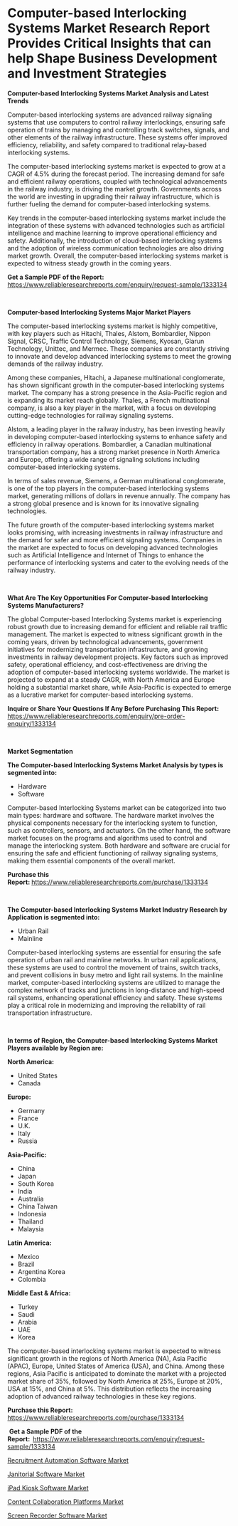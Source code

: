 <p><h1>Computer-based Interlocking Systems Market Research Report Provides Critical Insights that can help Shape Business Development and Investment Strategies</h1></p><p><strong>Computer-based Interlocking Systems Market Analysis and Latest Trends</strong></p>
<p><p>Computer-based interlocking systems are advanced railway signaling systems that use computers to control railway interlockings, ensuring safe operation of trains by managing and controlling track switches, signals, and other elements of the railway infrastructure. These systems offer improved efficiency, reliability, and safety compared to traditional relay-based interlocking systems.</p><p>The computer-based interlocking systems market is expected to grow at a CAGR of 4.5% during the forecast period. The increasing demand for safe and efficient railway operations, coupled with technological advancements in the railway industry, is driving the market growth. Governments across the world are investing in upgrading their railway infrastructure, which is further fueling the demand for computer-based interlocking systems.</p><p>Key trends in the computer-based interlocking systems market include the integration of these systems with advanced technologies such as artificial intelligence and machine learning to improve operational efficiency and safety. Additionally, the introduction of cloud-based interlocking systems and the adoption of wireless communication technologies are also driving market growth. Overall, the computer-based interlocking systems market is expected to witness steady growth in the coming years.</p></p>
<p><strong>Get a Sample PDF of the Report:&nbsp;</strong> <a href="https://www.reliableresearchreports.com/enquiry/request-sample/1333134">https://www.reliableresearchreports.com/enquiry/request-sample/1333134</a></p>
<p>&nbsp;</p>
<p><strong>Computer-based Interlocking Systems Major Market Players</strong></p>
<p><p>The computer-based interlocking systems market is highly competitive, with key players such as Hitachi, Thales, Alstom, Bombardier, Nippon Signal, CRSC, Traffic Control Technology, Siemens, Kyosan, Glarun Technology, Unittec, and Mermec. These companies are constantly striving to innovate and develop advanced interlocking systems to meet the growing demands of the railway industry.</p><p>Among these companies, Hitachi, a Japanese multinational conglomerate, has shown significant growth in the computer-based interlocking systems market. The company has a strong presence in the Asia-Pacific region and is expanding its market reach globally. Thales, a French multinational company, is also a key player in the market, with a focus on developing cutting-edge technologies for railway signaling systems.</p><p>Alstom, a leading player in the railway industry, has been investing heavily in developing computer-based interlocking systems to enhance safety and efficiency in railway operations. Bombardier, a Canadian multinational transportation company, has a strong market presence in North America and Europe, offering a wide range of signaling solutions including computer-based interlocking systems.</p><p>In terms of sales revenue, Siemens, a German multinational conglomerate, is one of the top players in the computer-based interlocking systems market, generating millions of dollars in revenue annually. The company has a strong global presence and is known for its innovative signaling technologies.</p><p>The future growth of the computer-based interlocking systems market looks promising, with increasing investments in railway infrastructure and the demand for safer and more efficient signaling systems. Companies in the market are expected to focus on developing advanced technologies such as Artificial Intelligence and Internet of Things to enhance the performance of interlocking systems and cater to the evolving needs of the railway industry.</p></p>
<p>&nbsp;</p>
<p><strong>What Are The Key Opportunities For Computer-based Interlocking Systems Manufacturers?</strong></p>
<p><p>The global Computer-based Interlocking Systems market is experiencing robust growth due to increasing demand for efficient and reliable rail traffic management. The market is expected to witness significant growth in the coming years, driven by technological advancements, government initiatives for modernizing transportation infrastructure, and growing investments in railway development projects. Key factors such as improved safety, operational efficiency, and cost-effectiveness are driving the adoption of computer-based interlocking systems worldwide. The market is projected to expand at a steady CAGR, with North America and Europe holding a substantial market share, while Asia-Pacific is expected to emerge as a lucrative market for computer-based interlocking systems.</p></p>
<p><strong>Inquire or Share Your Questions If Any Before Purchasing This Report:</strong> <a href="https://www.reliableresearchreports.com/enquiry/pre-order-enquiry/1333134">https://www.reliableresearchreports.com/enquiry/pre-order-enquiry/1333134</a></p>
<p>&nbsp;</p>
<p><strong>Market Segmentation</strong></p>
<p><strong>The Computer-based Interlocking Systems Market Analysis by types is segmented into:</strong></p>
<p><ul><li>Hardware</li><li>Software</li></ul></p>
<p><p>Computer-based Interlocking Systems market can be categorized into two main types: hardware and software. The hardware market involves the physical components necessary for the interlocking system to function, such as controllers, sensors, and actuators. On the other hand, the software market focuses on the programs and algorithms used to control and manage the interlocking system. Both hardware and software are crucial for ensuring the safe and efficient functioning of railway signaling systems, making them essential components of the overall market.</p></p>
<p><strong>Purchase this Report:&nbsp;</strong><a href="https://www.reliableresearchreports.com/purchase/1333134">https://www.reliableresearchreports.com/purchase/1333134</a></p>
<p>&nbsp;</p>
<p><strong>The Computer-based Interlocking Systems Market Industry Research by Application is segmented into:</strong></p>
<p><ul><li>Urban Rail</li><li>Mainline</li></ul></p>
<p><p>Computer-based interlocking systems are essential for ensuring the safe operation of urban rail and mainline networks. In urban rail applications, these systems are used to control the movement of trains, switch tracks, and prevent collisions in busy metro and light rail systems. In the mainline market, computer-based interlocking systems are utilized to manage the complex network of tracks and junctions in long-distance and high-speed rail systems, enhancing operational efficiency and safety. These systems play a critical role in modernizing and improving the reliability of rail transportation infrastructure.</p></p>
<p>&nbsp;</p>
<p><strong>In terms of Region, the Computer-based Interlocking Systems Market Players available by Region are:</strong></p>
<p>
    <p> <strong> North America: </strong>
        <ul>
            <li>United States</li>
            <li>Canada</li>
        </ul>
        </p> 
    <p> <strong> Europe: </strong>
        <ul>
            <li>Germany</li>
            <li>France</li>
            <li>U.K.</li>
            <li>Italy</li>
            <li>Russia</li>
        </ul>
        </p> 
    <p> <strong> Asia-Pacific: </strong>
        <ul>
            <li>China</li>
            <li>Japan</li>
            <li>South Korea</li>
            <li>India</li>
            <li>Australia</li>
            <li>China Taiwan</li>
            <li>Indonesia</li>
            <li>Thailand</li>
            <li>Malaysia</li>
        </ul>
        </p> 
    <p> <strong> Latin America: </strong>
        <ul>
            <li>Mexico</li>
            <li>Brazil</li>
            <li>Argentina Korea</li>
            <li>Colombia</li>
        </ul>
        </p> 
    <p> <strong> Middle East & Africa: </strong>
        <ul>
            <li>Turkey</li>
            <li>Saudi</li>
            <li>Arabia</li>
            <li>UAE</li>
            <li>Korea</li>
        </ul>
    </p>
    </p>
<p><p>The computer-based interlocking systems market is expected to witness significant growth in the regions of North America (NA), Asia Pacific (APAC), Europe, United States of America (USA), and China. Among these regions, Asia Pacific is anticipated to dominate the market with a projected market share of 35%, followed by North America at 25%, Europe at 20%, USA at 15%, and China at 5%. This distribution reflects the increasing adoption of advanced railway technologies in these key regions.</p></p>
<p><strong>Purchase this Report: </strong><a href="https://www.reliableresearchreports.com/purchase/1333134">https://www.reliableresearchreports.com/purchase/1333134</a></p>
<p>&nbsp;<strong>Get a Sample PDF of the Report:&nbsp;&nbsp;</strong><a href="https://www.reliableresearchreports.com/enquiry/request-sample/1333134">https://www.reliableresearchreports.com/enquiry/request-sample/1333134</a></p>
<p><strong></strong></p>
<p><p><a href="https://medium.com/@marlonblick/recruitment-automation-software-market-exploring-market-share-market-trends-and-future-growth-81af09fc101c">Recruitment Automation Software Market</a></p><p><a href="https://medium.com/@myrticecole/janitorial-software-market-insight-market-trends-growth-forecasted-from-2024-to-2031-3ea855e37ec8">Janitorial Software Market</a></p><p><a href="https://medium.com/@myrticecole/ipad-kiosk-software-market-comprehensive-assessment-by-type-application-and-geography-d3c6f1de4c49">iPad Kiosk Software Market</a></p><p><a href="https://medium.com/@jamesday5g/content-collaboration-platforms-market-size-market-outlook-and-market-forecast-2024-to-2031-36aa2a776dc9">Content Collaboration Platforms Market</a></p><p><a href="https://medium.com/@marlonblick/screen-recorder-software-market-furnishes-information-on-market-share-market-trends-and-market-1244944f0f13">Screen Recorder Software Market</a></p></p>